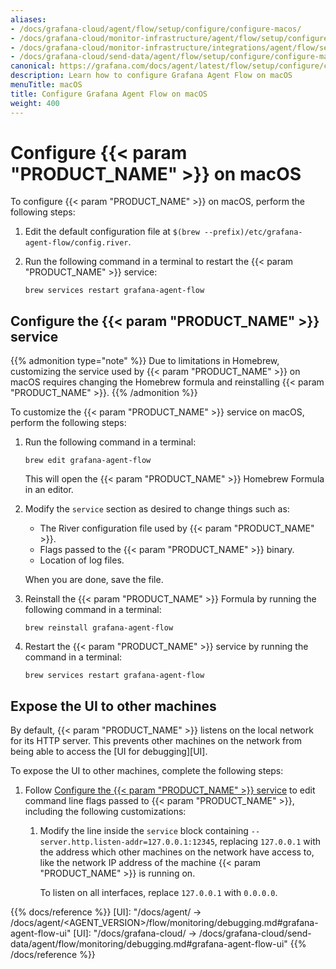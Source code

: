 ```yaml
---
aliases:
- /docs/grafana-cloud/agent/flow/setup/configure/configure-macos/
- /docs/grafana-cloud/monitor-infrastructure/agent/flow/setup/configure/configure-macos/
- /docs/grafana-cloud/monitor-infrastructure/integrations/agent/flow/setup/configure/configure-macos/
- /docs/grafana-cloud/send-data/agent/flow/setup/configure/configure-macos/
canonical: https://grafana.com/docs/agent/latest/flow/setup/configure/configure-macos/
description: Learn how to configure Grafana Agent Flow on macOS
menuTitle: macOS
title: Configure Grafana Agent Flow on macOS
weight: 400
---
```


# Configure {{< param "PRODUCT_NAME" >}} on macOS

To configure {{< param "PRODUCT_NAME" >}} on macOS, perform the following steps:

1. Edit the default configuration file at `$(brew --prefix)/etc/grafana-agent-flow/config.river`.

1. Run the following command in a terminal to restart the {{< param "PRODUCT_NAME" >}} service:

   ```shell
   brew services restart grafana-agent-flow
   ```

## Configure the {{< param "PRODUCT_NAME" >}} service

{{% admonition type="note" %}}
Due to limitations in Homebrew, customizing the service used by
{{< param "PRODUCT_NAME" >}} on macOS requires changing the Homebrew formula and
reinstalling {{< param "PRODUCT_NAME" >}}.
{{% /admonition %}}

To customize the {{< param "PRODUCT_NAME" >}} service on macOS, perform the following
steps:

1. Run the following command in a terminal:

   ```shell
   brew edit grafana-agent-flow
   ```

   This will open the {{< param "PRODUCT_NAME" >}} Homebrew Formula in an editor.

1. Modify the `service` section as desired to change things such as:

   * The River configuration file used by {{< param "PRODUCT_NAME" >}}.
   * Flags passed to the {{< param "PRODUCT_NAME" >}} binary.
   * Location of log files.

   When you are done, save the file.

1. Reinstall the {{< param "PRODUCT_NAME" >}} Formula by running the following command in a terminal:

   ```shell
   brew reinstall grafana-agent-flow
   ```

1. Restart the {{< param "PRODUCT_NAME" >}} service by running the command in a terminal:

   ```shell
   brew services restart grafana-agent-flow
   ```

## Expose the UI to other machines

By default, {{< param "PRODUCT_NAME" >}} listens on the local network for its HTTP
server. This prevents other machines on the network from being able to access
the [UI for debugging][UI].

To expose the UI to other machines, complete the following steps:

1. Follow [Configure the {{< param "PRODUCT_NAME" >}} service](#configure-the-grafana-agent-flow-service)
   to edit command line flags passed to {{< param "PRODUCT_NAME" >}}, including the
   following customizations:

    1. Modify the line inside the `service` block containing
       `--server.http.listen-addr=127.0.0.1:12345`, replacing `127.0.0.1` with
       the address which other machines on the network have access to, like the
       network IP address of the machine {{< param "PRODUCT_NAME" >}} is running on.

       To listen on all interfaces, replace `127.0.0.1` with `0.0.0.0`.

{{% docs/reference %}}
[UI]: "/docs/agent/ -> /docs/agent/<AGENT_VERSION>/flow/monitoring/debugging.md#grafana-agent-flow-ui"
[UI]: "/docs/grafana-cloud/ -> /docs/grafana-cloud/send-data/agent/flow/monitoring/debugging.md#grafana-agent-flow-ui"
{{% /docs/reference %}}
